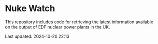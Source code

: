 # Nuke Watch

This repository includes code for retrieving the latest information available on the output of EDF nuclear power plants in the UK.

Last updated: 2024-10-20 22:13